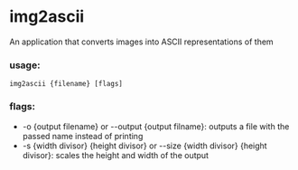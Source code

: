 # img2ascii

An application that converts images into ASCII representations of them

### usage:
    img2ascii {filename} [flags]
### flags:
- -o {output filename} or --output {output filname}: outputs a file with the passed name instead of printing
- -s {width divisor} {height divisor} or --size {width divisor} {height divisor}: scales the height and width of the output
